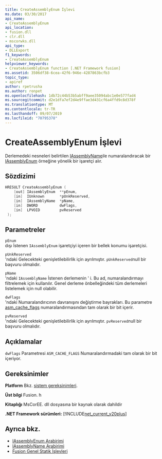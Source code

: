 ```yaml
---
title: CreateAssemblyEnum İşlevi
ms.date: 03/30/2017
api_name:
- CreateAssemblyEnum
api_location:
- fusion.dll
- clr.dll
- mscorwks.dll
api_type:
- DLLExport
f1_keywords:
- CreateAssemblyEnum
helpviewer_keywords:
- CreateAssemblyEnum function [.NET Framework fusion]
ms.assetid: 3506df38-6cea-42f6-946e-4287863bcfb3
topic_type:
- apiref
author: rpetrusha
ms.author: ronpet
ms.openlocfilehash: 1db72c44b53b5abff9aee35094abc1e0e577fad4
ms.sourcegitcommit: d2e1dfa7ef2d4e9ffae3d431cf6a4ffd9c8d378f
ms.translationtype: MT
ms.contentlocale: tr-TR
ms.lasthandoff: 09/07/2019
ms.locfileid: "70795378"
---
```

# <a name="createassemblyenum-function"></a>CreateAssemblyEnum İşlevi
Derlemedeki nesneleri belirtilen [IAssemblyName](iassemblyname-interface.md)ile numaralandıracak bir [IAssemblyEnum](iassemblyenum-interface.md) örneğine yönelik bir işaretçi alır.  
  
## <a name="syntax"></a>Sözdizimi  
  
```cpp  
HRESULT CreateAssemblyEnum (  
    [out] IAssemblyEnum  **pEnum,  
    [in]  IUnknown       *pUnkReserved,  
    [in]  IAssemblyName  *pName,  
    [in]  DWORD          dwFlags,  
    [in]  LPVOID         pvReserved  
 );  
```  
  
## <a name="parameters"></a>Parametreler  
 `pEnum`  
 dışı İstenen `IAssemblyEnum` işaretçiyi içeren bir bellek konumu işaretçisi.  
  
 `pUnkReserved`  
 'ndaki Gelecekteki genişletilebilirlik için ayrılmıştır. `pUnkReserved`null bir başvuru olmalıdır.  
  
 `pName`  
 'ndaki `IAssemblyName` İstenen derlemenin ' i. Bu ad, numaralandırmayı filtrelemek için kullanılır. Genel derleme önbelleğindeki tüm derlemeleri listelemek için null olabilir.  
  
 `dwFlags`  
 'ndaki Numaralandırıcının davranışını değiştirme bayrakları. Bu parametre [asm_cache_flags](asm-cache-flags-enumeration.md) numaralandırmasından tam olarak bir bit içerir.  
  
 `pvReserved`  
 'ndaki Gelecekteki genişletilebilirlik için ayrılmıştır. `pvReserved`null bir başvuru olmalıdır.  
  
## <a name="remarks"></a>Açıklamalar  
 `dwFlags` Parametresi `ASM_CACHE_FLAGS` Numaralandırmadaki tam olarak bir bit içeriyor.  
  
## <a name="requirements"></a>Gereksinimler  
 **Platform** Bkz. [sistem gereksinimleri](../../get-started/system-requirements.md).  
  
 **Üst bilgi** Fusion. h  
  
 **Kitaplığı** MsCorEE. dll dosyasına bir kaynak olarak dahildir  
  
 **.NET Framework sürümleri:** [!INCLUDE[net_current_v20plus](../../../../includes/net-current-v20plus-md.md)]  
  
## <a name="see-also"></a>Ayrıca bkz.

- [IAssemblyEnum Arabirimi](iassemblyenum-interface.md)
- [IAssemblyName Arabirimi](iassemblyname-interface.md)
- [Fusion Genel Statik İşlevleri](fusion-global-static-functions.md)
